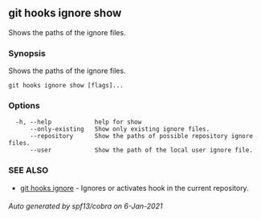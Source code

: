 ## git hooks ignore show

Shows the paths of the ignore files.

### Synopsis

Shows the paths of the ignore files.

```
git hooks ignore show [flags]...
```

### Options

```
  -h, --help            help for show
      --only-existing   Show only existing ignore files.
      --repository      Show the paths of possible repository ignore files.
      --user            Show the path of the local user ignore file.
```

### SEE ALSO

* [git hooks ignore](git_hooks_ignore.md)	 - Ignores or activates hook in the current repository.

###### Auto generated by spf13/cobra on 6-Jan-2021
